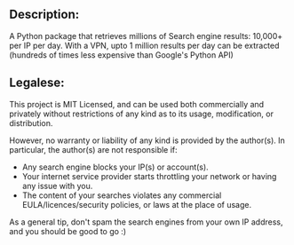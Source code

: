 ## Description: ##
A Python package that retrieves millions of Search engine results: 10,000+ per IP per day.  With a VPN, upto 1 million results per day can be extracted (hundreds of times less expensive than Google's Python API)

## Legalese: ##

This project is MIT Licensed, and can be used both commercially and privately without restrictions of any kind as to its usage, modification, or distribution.

However, no warranty or liability of any kind is provided by the author(s). In particular, the author(s) are not responsible if:

 - Any search engine blocks your IP(s) or account(s).
 - Your internet service provider starts throttling your network or having any issue with you.
 - The content of your searches violates any commercial EULA/licences/security policies, or laws at the place of usage. 

As a general tip, don't spam the search engines from your own IP address, and you should be good to go :)
